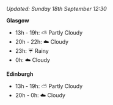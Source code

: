 *Updated: Sunday 18th September 12:30*

**Glasgow**

* 13h - 19h: :partly_sunny: Partly Cloudy
* 20h - 22h: :cloud: Cloudy
* 23h: :umbrella: Rainy
* 0h: :cloud: Cloudy

**Edinburgh**

* 13h - 19h: :partly_sunny: Partly Cloudy
* 20h - 0h: :cloud: Cloudy
